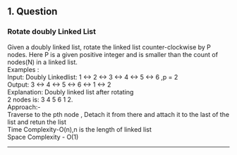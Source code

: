 ## 1. Question <br>
### Rotate doubly Linked List <br>
Given a doubly linked list, rotate the linked list counter-clockwise by P nodes. Here P is a given positive integer and is smaller than the count of nodes(N) in a linked list. <br>
Examples : <br>
Input: Doubly Linkedlist: 1 <-> 2 <-> 3 <-> 4 <-> 5 <-> 6 ,p = 2 <br>
Output: 3 <-> 4 <-> 5 <-> 6 <-> 1 <-> 2 <br>
Explanation: Doubly linked list after rotating <br>
2 nodes is: 3 4 5 6 1 2. <br>
Approach:- <br>
Traverse to the pth node , Detach it from there and attach it to the last of the list and retun the list <br>
Time Complexity-O(n),n is the length of linked list <br>
Space Complexity - O(1) <br>

____________________________________________________________________________________